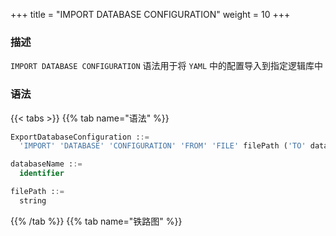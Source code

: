 +++
title = "IMPORT DATABASE CONFIGURATION"
weight = 10
+++

### 描述

`IMPORT DATABASE CONFIGURATION` 语法用于将 `YAML` 中的配置导入到指定逻辑库中

### 语法

{{< tabs >}}
{{% tab name="语法" %}}
```sql
ExportDatabaseConfiguration ::=
  'IMPORT' 'DATABASE' 'CONFIGURATION' 'FROM' 'FILE' filePath ('TO' databaseName)?

databaseName ::=
  identifier

filePath ::=
  string
```
{{% /tab %}}
{{% tab name="铁路图" %}}
<iframe frameborder="0" name="diagram" id="diagram" width="100%" height="100%"></iframe>
{{% /tab %}}
{{< /tabs >}}

### 补充说明

- 未指定 `databaseName` 时，默认是当前使用的 `DATABASE` 如果也未使用 `DATABASE` 则会提示 `No database selected`。

- `IMPORT DATABASE CONFIGURATION` 语法仅支持对空逻辑库进行导入操作。

### 示例

- 将 `YAML` 中的配置导入到指定逻辑库中

```sql
IMPORT DATABASE CONFIGURATION FROM FILE "/xxx/config_test1.yaml" TO test1;
```

- 将 `YAML` 中的配置导入到当前逻辑库中

```sql
IMPORT DATABASE CONFIGURATION FROM FILE "/xxx/config_test1.yaml";
```

### 保留字

`IMPORT`、`DATABASE`、`CONFIGURATION`、`FROM`、`FILE`、`TO`

### 相关链接

- [保留字](/cn/reference/distsql/syntax/reserved-word/)